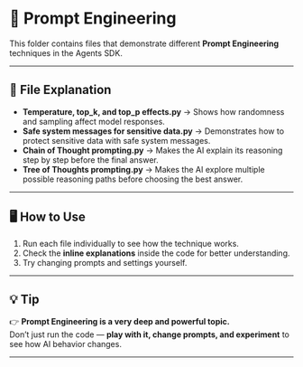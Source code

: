 # 📘 Prompt Engineering  

This folder contains files that demonstrate different **Prompt Engineering** techniques in the Agents SDK.  

---

## 📂 File Explanation  

- **Temperature, top_k, and top_p effects.py** → Shows how randomness and sampling affect model responses.  
- **Safe system messages for sensitive data.py** → Demonstrates how to protect sensitive data with safe system messages.  
- **Chain of Thought prompting.py** → Makes the AI explain its reasoning step by step before the final answer.  
- **Tree of Thoughts prompting.py** → Makes the AI explore multiple possible reasoning paths before choosing the best answer.  

---

## 🖥 How to Use  

1. Run each file individually to see how the technique works.  
2. Check the **inline explanations** inside the code for better understanding.  
3. Try changing prompts and settings yourself.  

---

## 💡 Tip  
👉 **Prompt Engineering is a very deep and powerful topic.**  
Don’t just run the code — **play with it, change prompts, and experiment** to see how AI behavior changes.  

---  
